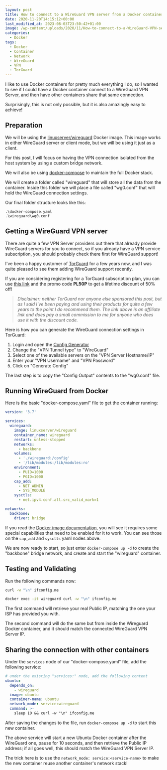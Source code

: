 ```yaml
---
layout: post
title: How to connect to a WireGuard VPN server from a Docker container
date: 2020-11-20T14:15:12+00:00
last_modified_at: 2023-08-03T23:50:42+01:00
image: /wp-content/uploads/2020/11/How-to-connect-to-a-WireGuard-VPN-server-from-a-Docker-container.png
categories:
  - Docker
tags:
  - Docker
  - Container
  - Network
  - WireGuard
  - VPN
  - TorGuard
---
```


I like to use Docker containers for pretty much everything I do, so I wanted to see if I could have a Docker container connect to a WireGuard VPN Server, and then have other containers share that same connection.

Surprisingly, this is not only possible, but it is also amazingly easy to achieve!

## Preparation

We will be using the [linuxserver/wireguard](https://hub.docker.com/r/linuxserver/wireguard) Docker image. This image works in either WireGuard server or client mode, but we will be using it just as a client.

For this post, I will focus on having the VPN connection isolated from the host system by using a custom bridge network.

We will also be using [docker-compose](https://docs.docker.com/compose/) to maintain the full Docker stack.

We will create a folder called "wireguard" that will store all the data from the container. Inside this folder we will place a file called "wg0.conf" that will hold the WireGuard connection settings.

Our final folder structure looks like this:

```text
.\docker-compose.yaml
.\wireguard\wg0.conf
```

## Getting a WireGuard VPN server

There are quite a few VPN Server providers out there that already provide WireGuard servers for you to connect, so if you already have a VPN service subscription, you should probably check there first for WireGuard support!

I've been a happy customer of [TorGuard](https://torguard.net/aff.php?aff=6755) for a few years now, and I was quite pleased to see them adding WireGuard support recently.

If you are considering registering for a TorGuard subscription plan, you can use [this link](https://torguard.net/aff.php?aff=6755) and the promo code **PL50P** to get a lifetime discount of 50% off!

> _Disclaimer: neither TorGuard nor anyone else sponsored this post, but as I said I've been paying and using their products for quite a few years to the point I do recommend them. The link above is an affiliate link and does pay a small commission to me for anyone who does use it with the discount code._

Here is how you can generate the WireGuard connection settings in TorGuard:

1. Login and open the [Config Generator](https://torguard.net/tgconf.php?action=vpn-openvpnconfig)
2. Change the "VPN Tunnel type" to "WireGuard"
3. Select one of the available servers on the "VPN Server Hostname/IP"
4. Enter your "VPN Username" and "VPN Password"
5. Click on "Generate Config"

The last step is to copy the "Config Output" contents to the "wg0.conf" file.

## Running WireGuard from Docker

Here is the basic "docker-compose.yaml" file to get the container running:

```yaml
version: '3.7'

services:
  wireguard:
    image: linuxserver/wireguard
    container_name: wireguard
    restart: unless-stopped
    networks:
      - backbone
    volumes:
      - './wireguard:/config'
      - '/lib/modules:/lib/modules:ro'
    environment:
      - PUID=1000
      - PGID=1000
    cap_add:
      - NET_ADMIN
      - SYS_MODULE
    sysctls:
      - net.ipv4.conf.all.src_valid_mark=1

networks:
  backbone:
    driver: bridge
```

If you read the [Docker image documentation](https://hub.docker.com/r/linuxserver/wireguard), you will see it requires some special capabilities that need to be enabled for it to work. You can see those on the `cap_add` and `sysctls` yaml nodes above.

We are now ready to start, so just enter `docker-compose up -d` to create the "backbone" bridge network, and create and start the "wireguard" container.

## Testing and Validating

Run the following commands now:

```bash
curl -w "\n" ifconfig.me

docker exec -it wireguard curl -w "\n" ifconfig.me
```

The first command will retrieve your real Public IP, matching the one your ISP has provided you with.

The second command will do the same but from inside the Wireguard Docker container, and it should match the connected WireGuard VPN Server IP.

## Sharing the connection with other containers

Under the `services` node of our "docker-compose.yaml" file, add the following service:

```yaml
# under the existing "services:" node, add the following content
ubuntu:
  depends_on:
    - wireguard
  image: ubuntu
  container-name: ubuntu
  network_mode: service:wireguard
  command: >-
    sleep 10 && curl -w "\n" ifconfig.me
```

After saving the changes to the file, run `docker-compose up -d` to start this new container.

The above service will start a new Ubuntu Docker container after the WireGuard one, pause for 10 seconds, and then retrieve the Public IP address; if all goes well, this should match the WireGuard VPN Server IP.

The trick here is to use the `network_mode: service:<service-name>` to make the new container reuse another container's network stack!
